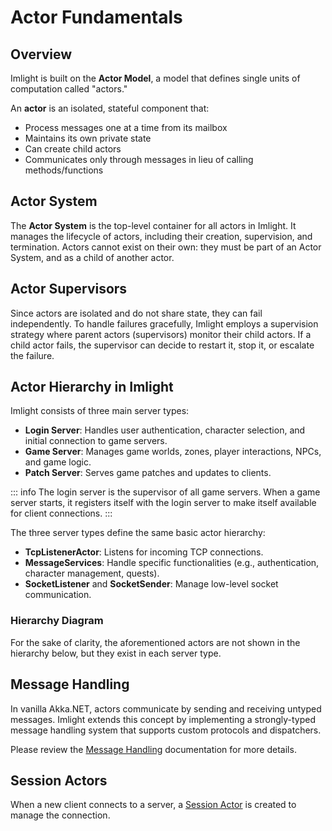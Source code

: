 # Actor Fundamentals

## Overview

Imlight is built on the **Actor Model**, a model that defines single units of computation called "actors."

An **actor** is an isolated, stateful component that:
* Process messages one at a time from its mailbox
* Maintains its own private state
* Can create child actors
* Communicates only through messages in lieu of calling methods/functions

## Actor System

The **Actor System** is the top-level container for all actors in Imlight. It manages the lifecycle of actors, including their creation, supervision, and termination. Actors cannot exist on their own: they must be part of an Actor System, and as a child of another actor.

## Actor Supervisors

Since actors are isolated and do not share state, they can fail independently. To handle failures gracefully, Imlight employs a supervision strategy where parent actors (supervisors) monitor their child actors. If a child actor fails, the supervisor can decide to restart it, stop it, or escalate the failure.

## Actor Hierarchy in Imlight

Imlight consists of three main server types:
* **Login Server**: Handles user authentication, character selection, and initial connection to game servers.
* **Game Server**: Manages game worlds, zones, player interactions, NPCs, and game logic.
* **Patch Server**: Serves game patches and updates to clients.

::: info
The login server is the supervisor of all game servers. When a game server starts, it registers itself with the login server to make itself available for client connections.
:::

The three server types define the same basic actor hierarchy:
* **TcpListenerActor**: Listens for incoming TCP connections.
* **MessageServices**: Handle specific functionalities (e.g., authentication, character management, quests).
* **SocketListener** and **SocketSender**: Manage low-level socket communication.

### Hierarchy Diagram

For the sake of clarity, the aforementioned actors are not shown in the hierarchy below, but they exist in each server type.

<ActorHierarchy />

## Message Handling

In vanilla Akka.NET, actors communicate by sending and receiving untyped messages. Imlight extends this concept by implementing a strongly-typed message handling system that supports custom protocols and dispatchers.

Please review the [Message Handling](./messagehandling.md) documentation for more details.

## Session Actors

When a new client connects to a server, a [Session Actor](./sessionactor.md) is created to manage the connection.